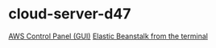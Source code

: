 # cloud-server-d47


[AWS Control Panel (GUI)](Cloudserverd47-env.eba-ab4qtn2t.us-west-2.elasticbeanstalk.com)
[Elastic Beanstalk from the terminal](http://simple-express-cli-env.eba-cbjtpxsp.us-west-2.elasticbeanstalk.com/)
